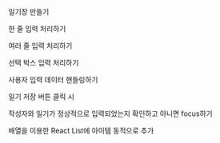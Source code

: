 일기장 만들기

한 줄 입력 처리하기

여러 줄 입력 처리하기

선택 박스 입력 처리하기

사용자 입력 데이터 핸들링하기

일기 저장 버튼 클릭 시

작성자와 일기가 정상적으로 입력되었는지 확인하고 아니면 focus하기

배열을 이용한 React List에 아이템 동적으로 추가